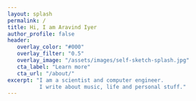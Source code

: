 ```yaml
---
layout: splash
permalink: /
title: Hi, I am Aravind Iyer
author_profile: false
header:
   overlay_color: "#000"
   overlay_filter: "0.5"
   overlay_image: "/assets/images/self-sketch-splash.jpg"
   cta_label: "Learn more"
   cta_url: "/about/"
excerpt: "I am a scientist and computer engineer.
          I write about music, life and personal stuff."
---
```

